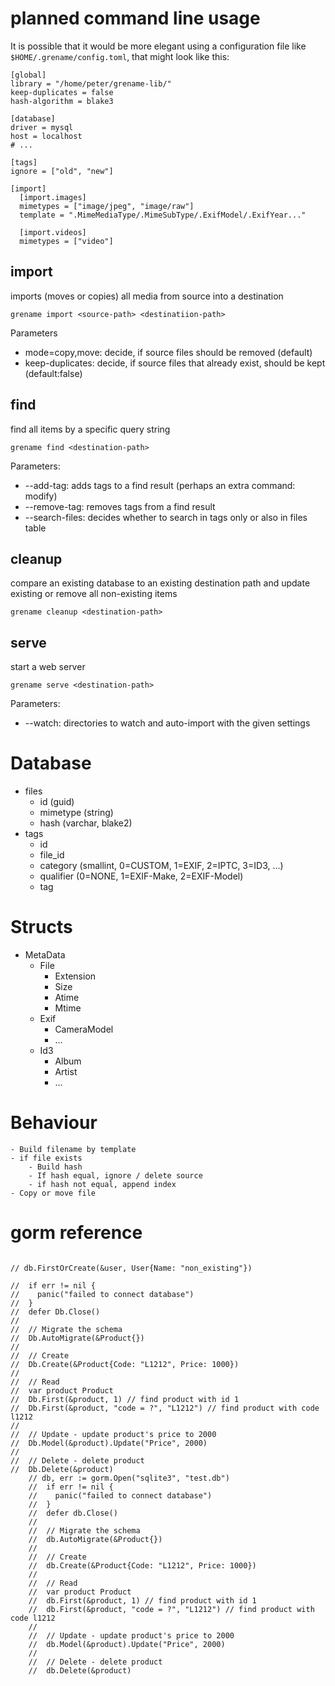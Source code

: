 #  planned command line usage
It is possible that it would be more elegant using a configuration file like
`$HOME/.grename/config.toml`, that might look like this:

``` 
[global]
library = "/home/peter/grename-lib/"
keep-duplicates = false
hash-algorithm = blake3

[database]
driver = mysql
host = localhost
# ...

[tags]
ignore = ["old", "new"]

[import]
  [import.images]
  mimetypes = ["image/jpeg", "image/raw"]
  template = ".MimeMediaType/.MimeSubType/.ExifModel/.ExifYear..."

  [import.videos]
  mimetypes = ["video"]

```
## import 
imports (moves or copies) all media from source into a destination
```
grename import <source-path> <destinatiion-path>
```

Parameters
- mode=copy,move: decide, if source files should be removed (default)
- keep-duplicates: decide, if source files that already exist, should be kept (default:false)

## find
find all items by a specific query string

```
grename find <destination-path>
```
Parameters:
- --add-tag: adds tags to a find result (perhaps an extra command: modify)
- --remove-tag: removes tags from a find result
- --search-files: decides whether to search in tags only or also in files table

## cleanup
compare an existing database to an existing destination path and update existing or remove all non-existing items
```
grename cleanup <destination-path>
```

## serve
start a web server
```
grename serve <destination-path>
```

Parameters:
- --watch: directories to watch and auto-import with the given settings


# Database

- files
    - id (guid)
    - mimetype (string)
    - hash (varchar, blake2)
- tags
    - id
    - file_id
    - category (smallint, 0=CUSTOM, 1=EXIF, 2=IPTC, 3=ID3, ...)
    - qualifier (0=NONE, 1=EXIF-Make, 2=EXIF-Model)
    - tag
    


# Structs
- MetaData
    - File
        - Extension
        - Size
        - Atime
        - Mtime
    - Exif
        - CameraModel
        - ...
    - Id3
        - Album
        - Artist
        - ...
        
# Behaviour
    - Build filename by template
    - if file exists
        - Build hash
        - If hash equal, ignore / delete source
        - if hash not equal, append index
    - Copy or move file 


# gorm reference

```

// db.FirstOrCreate(&user, User{Name: "non_existing"})

//  if err != nil {
//    panic("failed to connect database")
//  }
//  defer Db.Close()
//
//  // Migrate the schema
//  Db.AutoMigrate(&Product{})
//
//  // Create
//  Db.Create(&Product{Code: "L1212", Price: 1000})
//
//  // Read
//  var product Product
//  Db.First(&product, 1) // find product with id 1
//  Db.First(&product, "code = ?", "L1212") // find product with code l1212
//
//  // Update - update product's price to 2000
//  Db.Model(&product).Update("Price", 2000)
//
//  // Delete - delete product
//  Db.Delete(&product)
	// db, err := gorm.Open("sqlite3", "test.db")
	//  if err != nil {
	//    panic("failed to connect database")
	//  }
	//  defer db.Close()
	//
	//  // Migrate the schema
	//  db.AutoMigrate(&Product{})
	//
	//  // Create
	//  db.Create(&Product{Code: "L1212", Price: 1000})
	//
	//  // Read
	//  var product Product
	//  db.First(&product, 1) // find product with id 1
	//  db.First(&product, "code = ?", "L1212") // find product with code l1212
	//
	//  // Update - update product's price to 2000
	//  db.Model(&product).Update("Price", 2000)
	//
	//  // Delete - delete product
	//  db.Delete(&product)

```
